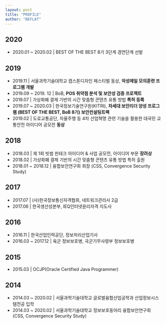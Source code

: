 ```yaml
---
layout: post
title: "PROFILE"
author: "BEFLAT"
---
```


## 2020
- 2020.01 ~ 2020.02 | BEST OF THE BEST 8기 3단계 경연단계 선발

## 2019
- 2019.11 | 서울과학기술대학교 캡스톤디자인 페스티벌 동상, **악성메일 모의훈련 프로그램 개발**
- 2019.09 ~ 2019. 12 | BoB, **POS 취약점 분석 및 보안성 검증 프로젝트**
- 2019.07 | 가상화폐 결제 기반의 시간 맞춤형 콘텐츠 유통 방법 **특허 등록**
- 2019.07 ~ 2020.03 | 한국정보기술연구원(KITRI), **차세대 보안리더 양성 프로그램 (BEST OF THE BEST, BoB 8기) 보안컨설팅트랙**  
- 2019.02 | 도로교통공단, 자율주행 등 4차 산업혁명 관련 기술을 활용한 대국민 교통안전 아이디어 공모전 **동상**

## 2018
- 2018.03 | 제 1회 빗썸 핀테크 아이디어 & 사업 공모전, 아이디어 부문 **장려상**
- 2018.02 | 가상화폐 결제 기반의 시간 맞춤형 콘텐츠 유통 방법 특허 출원
- 2018.01 ~ 2018.12 | 융합보안연구회 회장 (CSS, Convergence Security Study)

## 2017
- 2017.07 | (사)한국정보통신자격협회, 네트워크관리사 2급
- 2017.06 | 한국생산성본부, IEQ인터넷윤리자격 지도사

## 2016
- 2016.11 | 한국산업인력공단, 정보처리산업기사
- 2016.03 ~ 2017.12 | 육군 정보보호병, 국군기무사령부 정보보호병

## 2015
- 2015.03 | OCJP(Oracle Certified Java Programmer)

## 2014
- 2014.03 ~ 2020.02 | 서울과학기술대학교 글로벌융합산업공학과 산업정보시스템전공 입학  
- 2014.03 ~ 2020.02 | 서울과학기술대학교 정보보호동아리 융합보안연구회 (CSS, Convergence Security Study)

